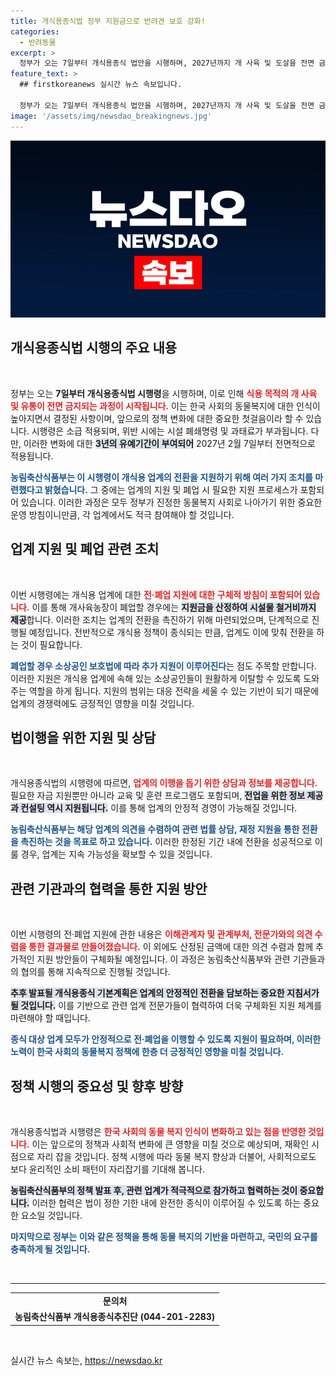 ```yaml
---
title: 개식용종식법 정부 지원금으로 반려견 보호 강화!
categories:
  - 반려동물
excerpt: >
  정부가 오는 7일부터 개식용종식 법안을 시행하며, 2027년까지 개 사육 및 도살을 전면 금지한다. 위반 시 강력한 처벌과 지원책이 마련되어 관련 업계의 안정적 전환을 돕는다. 클릭해 자세한 내용을 확인하세요!
feature_text: >
  ## firstkoreanews 실시간 뉴스 속보입니다.

  정부가 오는 7일부터 개식용종식 법안을 시행하며, 2027년까지 개 사육 및 도살을 전면 금지한다. 위반 시 강력한 처벌과 지원책이 마련되어 관련 업계의 안정적 전환을 돕는다. 클릭해 자세한 내용을 확인하세요!
image: '/assets/img/newsdao_breakingnews.jpg'
---
```


<p><img src="/assets/img/newsdao_breakingnews.jpg" alt="firstkoreanews 속보" /></p>

<h2 data-ke-size="size26">개식용종식법 시행의 주요 내용</h2>

<p data-ke-size="size16">&nbsp;</p>

<p>정부는 오는 <strong>7일부터 개식용종식법 시행령</strong>을 시행하며, 이로 인해 <b><span style="color: #ee2323;">식용 목적의 개 사육 및 유통이 전면 금지되는 과정이 시작됩니다.</span></b> 이는 한국 사회의 동물복지에 대한 인식이 높아지면서 결정된 사항이며, 앞으로의 정책 변화에 대한 중요한 첫걸음이라 할 수 있습니다. 시행령은 소급 적용되며, 위반 시에는 시설 폐쇄명령 및 과태료가 부과됩니다. 다만, 이러한 변화에 대한 <b><span style="background-color: #21538527;">3년의 유예기간이 부여되어</span></b> 2027년 2월 7일부터 전면적으로 적용됩니다. </p>

<p><b><span style="color: #1a5490;">농림축산식품부는 이 시행령이 개식용 업계의 전환을 지원하기 위해 여러 가지 조치를 마련했다고 밝혔습니다.</span></b> 그 중에는 업계의 지원 및 폐업 시 필요한 지원 프로세스가 포함되어 있습니다. 이러한 과정은 모두 정부가 진정한 동물복지 사회로 나아가기 위한 중요한 운영 방침이니만큼, 각 업계에서도 적극 참여해야 할 것입니다.</p>

<h2 data-ke-size="size26">업계 지원 및 폐업 관련 조치</h2>

<p data-ke-size="size16">&nbsp;</p>

<p>이번 시행령에는 개식용 업계에 대한 <b><span style="color: #ee2323;">전·폐업 지원에 대한 구체적 방침이 포함되어 있습니다.</span></b> 이를 통해 개사육농장이 폐업할 경우에는 <b><span style="background-color: #21538527;">지원금을 산정하여 시설물 철거비까지 제공</span></b>합니다. 이러한 조치는 업계의 전환을 촉진하기 위해 마련되었으며, 단계적으로 진행될 예정입니다. 전반적으로 개식용 정책이 종식되는 만큼, 업계도 이에 맞춰 전환을 하는 것이 필요합니다.</p>

<p><b><span style="color: #1a5490;">폐업할 경우 소상공인 보호법에 따라 추가 지원이 이루어진다</span></b>는 점도 주목할 만합니다. 이러한 지원은 개식용 업계에 속해 있는 소상공인들이 원활하게 이탈할 수 있도록 도와주는 역할을 하게 됩니다. 지원의 범위는 대응 전략을 세울 수 있는 기반이 되기 때문에 업계의 경쟁력에도 긍정적인 영향을 미칠 것입니다.</p>

<h2 data-ke-size="size26">법이행을 위한 지원 및 상담</h2>

<p data-ke-size="size16">&nbsp;</p>

<p>개식용종식법의 시행령에 따르면, <b><span style="color: #ee2323;">업계의 이행을 돕기 위한 상담과 정보를 제공합니다.</span></b> 필요한 자금 지원뿐만 아니라 교육 및 훈련 프로그램도 포함되며, <b><span style="background-color: #21538527;">전업을 위한 정보 제공과 컨설팅 역시 지원됩니다.</span></b> 이를 통해 업계의 안정적 경영이 가능해질 것입니다.</p>

<p><b><span style="color: #1a5490;">농림축산식품부는 해당 업계의 의견을 수렴하여 관련 법률 상담, 재정 지원을 통한 전환을 촉진하는 것을 목표로 하고 있습니다.</span></b> 이러한 한정된 기간 내에 전환을 성공적으로 이룰 경우, 업계는 지속 가능성을 확보할 수 있을 것입니다.</p>

<h2 data-ke-size="size26">관련 기관과의 협력을 통한 지원 방안</h2>

<p data-ke-size="size16">&nbsp;</p>

<p>이번 시행령의 전·폐업 지원에 관한 내용은 <b><span style="color: #ee2323;">이해관계자 및 관계부처, 전문가와의 의견 수렴을 통한 결과물로 만들어졌습니다.</span></b> 이 외에도 산정된 금액에 대한 의견 수렴과 함께 추가적인 지원 방안들이 구체화될 예정입니다. 이 과정은 농림축산식품부와 관련 기관들과의 협의를 통해 지속적으로 진행될 것입니다.</p>

<p><b><span style="background-color: #21538527;">추후 발표될 개식용종식 기본계획은 업계의 안정적인 전환을 담보하는 중요한 지침서가 될 것입니다.</span></b> 이를 기반으로 관련 업계 전문가들이 협력하여 더욱 구체화된 지원 체계를 마련해야 할 때입니다.</p>

<p><b><span style="color: #1a5490;">종식 대상 업계 모두가 안정적으로 전·폐업을 이행할 수 있도록 지원이 필요하며, 이러한 노력이 한국 사회의 동물복지 정책에 한층 더 긍정적인 영향을 미칠 것입니다.</span></b></p>

<h2 data-ke-size="size26">정책 시행의 중요성 및 향후 방향</h2>

<p data-ke-size="size16">&nbsp;</p>

<p>개식용종식법과 시행령은 <b><span style="color: #ee2323;">한국 사회의 동물 복지 인식이 변화하고 있는 점을 반영한 것입니다.</span></b> 이는 앞으로의 정책과 사회적 변화에 큰 영향을 미칠 것으로 예상되며, 재확인 시점으로 자리 잡을 것입니다. 정책 시행에 따라 동물 복지 향상과 더불어, 사회적으로도 보다 윤리적인 소비 패턴이 자리잡기를 기대해 봅니다.</p>

<p><b><span style="background-color: #21538527;">농림축산식품부의 정책 발표 후, 관련 업계가 적극적으로 참가하고 협력하는 것이 중요합니다.</span></b> 이러한 협력은 법이 정한 기한 내에 완전한 종식이 이루어질 수 있도록 하는 중요한 요소일 것입니다. </p>

<p><b><span style="color: #1a5490;">마지막으로 정부는 이와 같은 정책을 통해 동물 복지의 기반을 마련하고, 국민의 요구를 충족하게 될 것입니다.</span></b> </p>

<p data-ke-size="size16">&nbsp;</p>

<hr />

<table style="width: 100%; border-collapse: collapse;">
  <tbody>
    <tr>
      <td style="text-align: center; height: 17px;"><b>문의처</b></td>
    </tr>
    <tr>
      <td style="text-align: center; height: 17px;"><b>농림축산식품부 개식용종식추진단 (044-201-2283)</b></td>
    </tr>
  </tbody>
</table>

<p data-ke-size="size16">&nbsp;</p>
실시간 뉴스 속보는, <a href="https://newsdao.kr" rel="dofollow">https://newsdao.kr</a>


